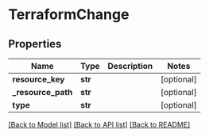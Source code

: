 # TerraformChange

## Properties
Name | Type | Description | Notes
------------ | ------------- | ------------- | -------------
**resource_key** | **str** |  | [optional] 
**_resource_path** | **str** |  | [optional] 
**type** | **str** |  | [optional] 

[[Back to Model list]](../README.md#documentation-for-models) [[Back to API list]](../README.md#documentation-for-api-endpoints) [[Back to README]](../README.md)

